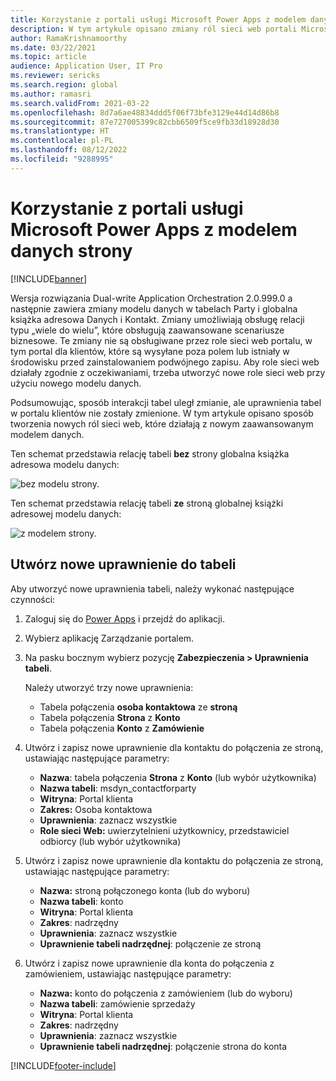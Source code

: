 ```yaml
---
title: Korzystanie z portali usługi Microsoft Power Apps z modelem danych strony
description: W tym artykule opisano zmiany ról sieci web portali Microsoft Power Apps z powodu modelu danych stron w trybie podwójnego zapisu.
author: RamaKrishnamoorthy
ms.date: 03/22/2021
ms.topic: article
audience: Application User, IT Pro
ms.reviewer: sericks
ms.search.region: global
ms.author: ramasri
ms.search.validFrom: 2021-03-22
ms.openlocfilehash: 8d7a6ae48834ddd5f06f73bfe3129e44d14d86b8
ms.sourcegitcommit: 87e727005399c82cbb6509f5ce9fb33d18928d30
ms.translationtype: HT
ms.contentlocale: pl-PL
ms.lasthandoff: 08/12/2022
ms.locfileid: "9288995"
---
```

# <a name="using-microsoft-power-apps-portals-with-the-party-data-model"></a>Korzystanie z portali usługi Microsoft Power Apps z modelem danych strony

[!INCLUDE[banner](../../includes/banner.md)]



Wersja rozwiązania Dual-write Application Orchestration 2.0.999.0 a następnie zawiera zmiany modelu danych w tabelach Party i globalna książka adresowa Danych i Kontakt. Zmiany umożliwiają obsługę relacji typu „wiele do wielu”, które obsługują zaawansowane scenariusze biznesowe. Te zmiany nie są obsługiwane przez role sieci web portalu, w tym portal dla klientów, które są wysyłane poza polem lub istniały w środowisku przed zainstalowaniem podwójnego zapisu. Aby role sieci web działały zgodnie z oczekiwaniami, trzeba utworzyć nowe role sieci web przy użyciu nowego modelu danych. 

Podsumowując, sposób interakcji tabel uległ zmianie, ale uprawnienia tabel w portalu klientów nie zostały zmienione. W tym artykule opisano sposób tworzenia nowych ról sieci web, które działają z nowym zaawansowanym modelem danych.

Ten schemat przedstawia relację tabeli **bez** strony globalna książka adresowa modelu danych:

   ![bez modelu strony.](media/without-party-model.PNG)

Ten schemat przedstawia relację tabeli **ze** stroną globalnej książki adresowej modelu danych:

   ![z modelem strony.](media/with-party-model.png)

## <a name="create-a-new-table-permission"></a>Utwórz nowe uprawnienie do tabeli

Aby utworzyć nowe uprawnienia tabeli, należy wykonać następujące czynności:

1. Zaloguj się do [Power Apps](https://make.powerapps.com) i przejdź do aplikacji.
2. Wybierz aplikację Zarządzanie portalem.
3. Na pasku bocznym wybierz pozycję **Zabezpieczenia > Uprawnienia tabeli**.

    Należy utworzyć trzy nowe uprawnienia:

    + Tabela połączenia **osoba kontaktowa** ze **stroną**
    + Tabela połączenia **Strona** z **Konto**
    + Tabela połączenia **Konto** z **Zamówienie**

4. Utwórz i zapisz nowe uprawnienie dla kontaktu do połączenia ze stroną, ustawiając następujące parametry:

    + **Nazwa**: tabela połączenia **Strona** z **Konto** (lub wybór użytkownika)
    + **Nazwa tabeli**: msdyn_contactforparty
    + **Witryna**: Portal klienta
    + **Zakres:** Osoba kontaktowa
    + **Uprawnienia**: zaznacz wszystkie
    + **Role sieci Web:** uwierzytelnieni użytkownicy, przedstawiciel odbiorcy (lub wybór użytkownika)

5. Utwórz i zapisz nowe uprawnienie dla kontaktu do połączenia ze stroną, ustawiając następujące parametry:

    + **Nazwa:** stroną połączonego konta (lub do wyboru)
    + **Nazwa tabeli**: konto
    + **Witryna**: Portal klienta
    + **Zakres**: nadrzędny
    + **Uprawnienia**: zaznacz wszystkie
    + **Uprawnienie tabeli nadrzędnej**: połączenie ze stroną

6. Utwórz i zapisz nowe uprawnienie dla konta do połączenia z zamówieniem, ustawiając następujące parametry:

    + **Nazwa:** konto do połączenia z zamówieniem (lub do wyboru)
    + **Nazwa tabeli**: zamówienie sprzedaży
    + **Witryna**: Portal klienta
    + **Zakres**: nadrzędny
    + **Uprawnienia**: zaznacz wszystkie
    + **Uprawnienie tabeli nadrzędnej**: połączenie strona do konta

[!INCLUDE[footer-include](../../../../includes/footer-banner.md)]
